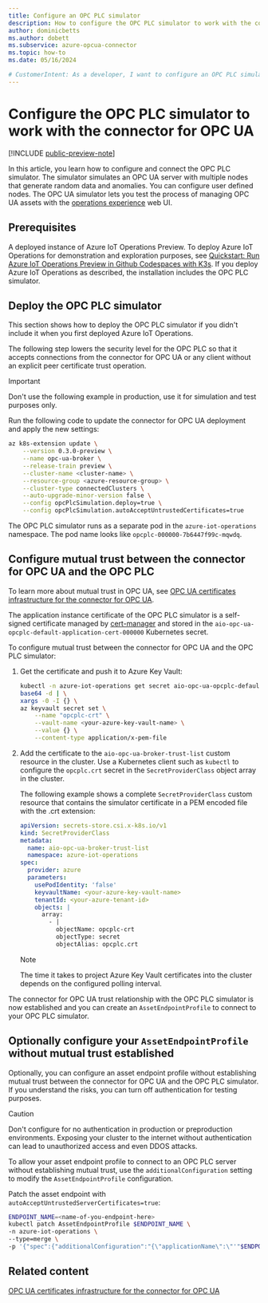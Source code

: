 ```yaml
---
title: Configure an OPC PLC simulator
description: How to configure the OPC PLC simulator to work with the connector for OPC UA. The simulator generates sample data for testing and development purposes.
author: dominicbetts
ms.author: dobett
ms.subservice: azure-opcua-connector
ms.topic: how-to
ms.date: 05/16/2024

# CustomerIntent: As a developer, I want to configure an OPC PLC simulator in my industrial edge environment to test the process of managing OPC UA assets connected to the simulator.
---
```


# Configure the OPC PLC simulator to work with the connector for OPC UA

[!INCLUDE [public-preview-note](../includes/public-preview-note.md)]

In this article, you learn how to configure and connect the OPC PLC simulator. The simulator simulates an OPC UA server with multiple nodes that generate random data and anomalies. You can configure user defined nodes. The OPC UA simulator lets you test the process of managing OPC UA assets with the [operations experience](howto-manage-assets-remotely.md) web UI.

## Prerequisites

A deployed instance of Azure IoT Operations Preview. To deploy Azure IoT Operations for demonstration and exploration purposes, see [Quickstart: Run Azure IoT Operations Preview in Github Codespaces with K3s](../get-started-end-to-end-sample/quickstart-deploy.md). If you deploy Azure IoT Operations as described, the installation includes the OPC PLC simulator.

## Deploy the OPC PLC simulator

This section shows how to deploy the OPC PLC simulator if you didn't include it when you first deployed Azure IoT Operations.

The following step lowers the security level for the OPC PLC so that it accepts connections from the connector for OPC UA or any client without an explicit peer certificate trust operation.

> [!IMPORTANT]
> Don't use the following example in production, use it for simulation and test purposes only.

Run the following code to update the connector for OPC UA deployment and apply the new settings:

```bash
az k8s-extension update \
    --version 0.3.0-preview \
    --name opc-ua-broker \
    --release-train preview \
    --cluster-name <cluster-name> \
    --resource-group <azure-resource-group> \
    --cluster-type connectedClusters \
    --auto-upgrade-minor-version false \
    --config opcPlcSimulation.deploy=true \
    --config opcPlcSimulation.autoAcceptUntrustedCertificates=true
```

The OPC PLC simulator runs as a separate pod in the `azure-iot-operations` namespace. The pod name looks like `opcplc-000000-7b6447f99c-mqwdq`.

## Configure mutual trust between the connector for OPC UA and the OPC PLC

To learn more about mutual trust in OPC UA, see [OPC UA certificates infrastructure for the connector for OPC UA](overview-opcua-broker-certificates-management.md).

The application instance certificate of the OPC PLC simulator is a self-signed certificate managed by [cert-manager](https://cert-manager.io/) and stored in the `aio-opc-ua-opcplc-default-application-cert-000000` Kubernetes secret.

To configure mutual trust between the connector for OPC UA and the OPC PLC simulator:

1. Get the certificate and push it to Azure Key Vault:

    ```bash
    kubectl -n azure-iot-operations get secret aio-opc-ua-opcplc-default-application-cert-000000 -o jsonpath='{.data.tls\.crt}' | \
    base64 -d | \
    xargs -0 -I {} \
    az keyvault secret set \
        --name "opcplc-crt" \
        --vault-name <your-azure-key-vault-name> \
        --value {} \
        --content-type application/x-pem-file
    ```

1. Add the certificate to the `aio-opc-ua-broker-trust-list` custom resource in the cluster. Use a Kubernetes client such as `kubectl` to configure the `opcplc.crt` secret in the `SecretProviderClass` object array in the cluster.

    The following example shows a complete `SecretProviderClass` custom resource that contains the simulator certificate in a PEM encoded file with the .crt extension:

    ```yml
    apiVersion: secrets-store.csi.x-k8s.io/v1
    kind: SecretProviderClass
    metadata:
      name: aio-opc-ua-broker-trust-list
      namespace: azure-iot-operations
    spec:
      provider: azure
      parameters:
        usePodIdentity: 'false'
        keyvaultName: <your-azure-key-vault-name>
        tenantId: <your-azure-tenant-id>
        objects: |
          array:
            - |
              objectName: opcplc-crt
              objectType: secret
              objectAlias: opcplc.crt
    ```

    > [!NOTE]
    > The time it takes to project Azure Key Vault certificates into the cluster depends on the configured polling interval.

The connector for OPC UA trust relationship with the OPC PLC simulator is now established and you can create an `AssetEndpointProfile` to connect to your OPC PLC simulator.

## Optionally configure your `AssetEndpointProfile` without mutual trust established

Optionally, you can configure an asset endpoint profile without establishing mutual trust between the connector for OPC UA and the OPC PLC simulator. If you understand the risks, you can turn off authentication for testing purposes.

> [!CAUTION]
> Don't configure for no authentication in production or preproduction environments. Exposing your cluster to the internet without authentication can lead to unauthorized access and even DDOS attacks.

To allow your asset endpoint profile to connect to an OPC PLC server without establishing mutual trust, use the `additionalConfiguration` setting to modify the `AssetEndpointProfile` configuration.

Patch the asset endpoint with `autoAcceptUntrustedServerCertificates=true`:

```bash
ENDPOINT_NAME=<name-of-you-endpoint-here>
kubectl patch AssetEndpointProfile $ENDPOINT_NAME \
-n azure-iot-operations \
--type=merge \
-p '{"spec":{"additionalConfiguration":"{\"applicationName\":\"'"$ENDPOINT_NAME"'\",\"security\":{\"autoAcceptUntrustedServerCertificates\":true}}"}}'
```

## Related content

[OPC UA certificates infrastructure for the connector for OPC UA](overview-opcua-broker-certificates-management.md)
